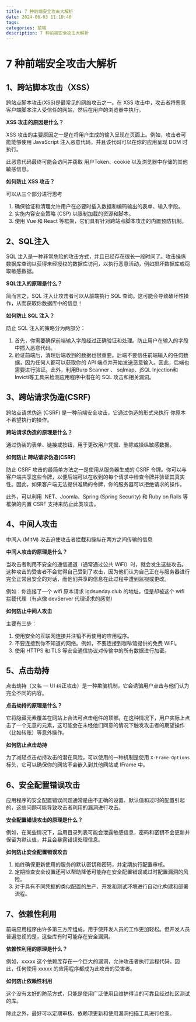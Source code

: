 ```yaml
---
title: 7 种前端安全攻击大解析
date: 2024-06-03 11:10:46
tags:
categories: 前端
description: 7 种前端安全攻击大解析
---
```


# 7 种前端安全攻击大解析

## 1、跨站脚本攻击（XSS）

跨站点脚本攻击(XSS)是最常见的网络攻击之一。在 XSS 攻击中，攻击者将恶意客户端脚本注入受信任的网站，然后在用户的浏览器中执行。

**XSS 攻击的原因是什么？**

XSS 攻击的主要原因之一是在将用户生成的输入呈现在页面上。例如，攻击者可能能够使用 JavaScript 注入恶意代码，并且该代码可以在你的应用呈现 DOM 时执行。

此恶意代码最终可能会访问并窃取 用户Token、cookie 以及浏览器中存储的其他敏感信息。

**如何防止 XSS 攻击？**

可以从三个部分进行思考

1. 确保验证和清理允许用户在必要时插入数据和编码输出的表单、输入字段。
2. 实施内容安全策略 (CSP) 以限制加载的资源和脚本。
3. 使用 Vue 和 React 等框架，它们具有针对跨站点脚本攻击的内置预防机制。

## 2、SQL注入

SQL 注入是一种非常危险的攻击方式，并且已经存在很长一段时间了。攻击操纵数据库查询以获得未经授权的数据库访问，以执行恶意活动，例如损坏数据库或窃取敏感数据。

**SQL注入的原理是什么？**

简而言之，SQL 注入让攻击者可以从前端执行 SQL 查询。这可能会导致破坏性操作，从而获取你数据库中的信息！

**如何防止 SQL 注入？**

防止 SQL 注入的策略分为两部分：

1. 首先，你需要确保前端输入字段经过正确验证和处理。防止用户在输入的字段中插入恶意代码。
2. 验证前端后，清理后端收到的数据也很重要。后端不要信任前端输入的任何数据，因为任何人都可以获取你的 API 端点并开始发送恶意输入。因此，后端也需要进行验证。此外，利用Burp Scanner 、 sqlmap、jSQL Injection和Invicti等工具来检测应用程序中潜在的 SQL 攻击和相关漏洞。

## 3、跨站请求伪造(CSRF)

跨站点请求伪造 (CSRF) 是一种前端安全攻击，它通过伪造的形式来执行 你原本不希望执行的操作。

**跨站请求伪造的原理是什么？**

通过伪装的表单、链接或按钮，用于更改用户凭据、删除或操纵敏感数据。

**如何防止 跨站请求伪造(CSRF)**

防止 CSRF 攻击的最简单方法之一是使用从服务器生成的 CSRF 令牌。你可以与客户端共享这些令牌，以便后端可以在收到的每个请求中检查令牌并验证其真实性。因此，如果客户端无法提供准确的令牌，你的服务器可以拒绝请求的操作。

此外，可以利用 .NET、Joomla、Spring (Spring Security) 和 Ruby on Rails 等框架的内置 CSRF 支持来防止此类攻击。

## 4、中间人攻击

中间人 (MitM) 攻击迫使攻击者拦截和操纵在两方之间传输的信息

**中间人攻击的原理是什么？**

当攻击者利用不安全的通信通道（通常通过公共 WiFi）时，就会发生这些攻击。这种攻击的受害者不会觉得自己受到了攻击，因为他们认为自己正在与服务器进行完全正常且安全的对话，而他们共享的信息在此过程中遭到监视或更改。

例如：你连接了一个 wifi 原本请求 lgdsunday.club 的地址，但是却被这个 wifi 拦截代理（有点像 devServer 代理请求的感觉）

**如何防止中间人攻击**

主要有三步：

1. 使用安全的互联网连接并注销不再使用的应用程序。
2. 不要连接到你不知道的网络。例如，不要连接到咖啡馆提供的免费 WiFi。
3. 使用 HTTPS 和 TLS 等安全通信协议对传输中的所有数据进行加密。

## 5、点击劫持

点击劫持（又名 — UI 纠正攻击）是一种欺骗机制，它会诱骗用户点击与他们认为完全不同的内容。

**点击劫持的原理是什么？**

它将隐藏元素覆盖在网站上合法可点击组件的顶部。在这种情况下，用户实际上点击了一个无意的元素，这可能会在未经他们同意的情况下触发攻击者的期望操作（比如转账）等意外操作。

**如何防止点击劫持**

为了减轻点击劫持攻击的潜在风险，可以使用的一种机制是使用 `X-Frame-Options` 标头，它可以确保你的网站不会嵌入到其他网站或 IFrame 中。

## 6、安全配置错误攻击

应用程序的安全配置错误问题通常是由不正确的设置、默认值和过时的配置引起的，这些问题可能导致攻击者利用的漏洞进行攻击。

**安全配置错误攻击的原理是什么？**

例如，在某些情况下，启用目录列表可能会泄露敏感信息，密码和密钥不会更新并保留为默认值，并且会暴露错误处理信息。

**如何防止安全配置错误攻击**

1. 始终确保更新使用的服务的默认密钥和密码，并定期执行配置审核。
2. 定期检查安全设置还可以帮助降低可能存在安全配置错误或过时配置漏洞的风险。
3. 对于具有不同凭据的类似配置的生产、开发和测试环境进行自动化构建和部署流程。

## 7、依赖性利用

前端应用程序由许多第三方库组成，用于使开发人员的工作更加轻松。但开发人员普遍忽视的是，这些库有时可能存在安全漏洞。

**依赖性利用的原理是什么？**

例如，xxxxx 这个依赖库存在一个巨大的漏洞，允许攻击者执行远程代码。因此，任何使用 xxxxx 的应用程序都成为此攻击的受害者。

**如何防止依赖性利用**

这个没有太好的防范方式，只能是使用广泛使用且维护得当的可靠且经过社区测试的库。

除此之外，最好可以定期审核、依赖项更新和使用漏洞扫描工具进行检查。